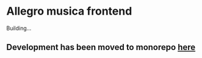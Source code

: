 # Allegro musica frontend

Building...

## Development has been moved to monorepo [here](https://github.com/allegro-quiz/allegro-quiz-app)
